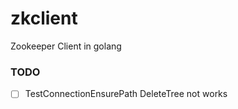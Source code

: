 # zkclient
Zookeeper Client in golang

### TODO

- [ ] TestConnectionEnsurePath DeleteTree not works
